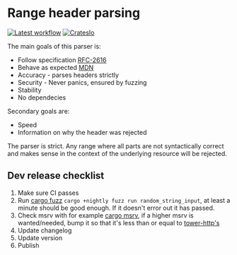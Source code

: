 # Range header parsing

[![Latest workflow](https://github.com/MarcusGrass/parse-range-headers/workflows/check_commit/badge.svg)](https://github.com/MarcusGrass/parse-range-headers/actions)
[![CratesIo](https://shields.io/crates/v/http-range-header)](https://crates.io/crates/http-range-header)

The main goals of this parser is:
* Follow specification [RFC-2616](https://www.ietf.org/rfc/rfc2616.txt)
* Behave as expected [MDN](https://developer.mozilla.org/en-US/docs/Web/HTTP/Headers/Range)
* Accuracy - parses headers strictly
* Security - Never panics, ensured by fuzzing
* Stability
* No dependecies

Secondary goals are:
* Speed
* Information on why the header was rejected

The parser is strict. Any range where all parts are not syntactically correct and makes sense in the context of the underlying 
resource will be rejected.

## Dev release checklist

1. Make sure CI passes
2. Run [cargo fuzz](https://rust-fuzz.github.io/book/cargo-fuzz.html) 
`cargo +nightly fuzz run random_string_input`, at least a minute should be good enough. If it doesn't 
error out it has passed.
3. Check msrv with for example [cargo msrv](https://github.com/foresterre/cargo-msrv),
   if a higher msrv is wanted/needed, bump it so that it's less than or equal to [tower-http's](https://github.com/tower-rs/tower-http)
4. Update changelog
5. Update version
6. Publish